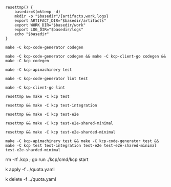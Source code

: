 
    resettmp() {
        basedir=$(mktemp -d)
        mkdir -p "$basedir"/{artifacts,work,logs}
        export ARTIFACT_DIR="$basedir/artifacts"
        export WORK_DIR="$basedir/work"
        export LOG_DIR="$basedir/logs"
        echo "$basedir"
    }

    make -C kcp-code-generator codegen

    make -C kcp-code-generator codegen && make -C kcp-client-go codegen && make -C kcp codegen

    make -C kcp-apimachinery test

    make -C kcp-code-generator lint test

    make -C kcp-client-go lint

    resettmp && make -C kcp test

    resettmp && make -C kcp test-integration

    resettmp && make -C kcp test-e2e

    resettmp && make -C kcp test-e2e-shared-minimal

    resettmp && make -C kcp test-e2e-sharded-minimal

    make -C kcp-apimachinery test && make -C kcp-code-generator test && make -C kcp test test-integration test-e2e test-e2e-shared-minimal test-e2e-sharded-minimal


rm -rf .kcp ; go run ./kcp/cmd/kcp start

k apply -f ../quota.yaml

k delete -f ../quota.yaml
